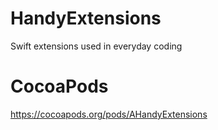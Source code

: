 # HandyExtensions
Swift extensions used in everyday coding

# CocoaPods
https://cocoapods.org/pods/AHandyExtensions
